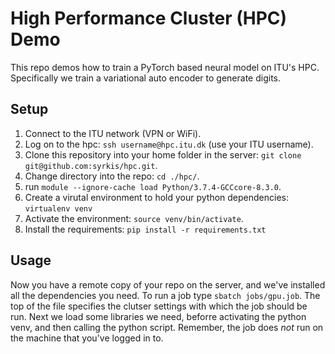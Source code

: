 # High Performance Cluster (HPC) Demo

This repo demos how to train a PyTorch based neural model on ITU's HPC.
Specifically we train a variational auto encoder to generate digits.


## Setup
1. Connect to the ITU network (VPN or WiFi).
2. Log on to the hpc: `ssh username@hpc.itu.dk` (use your ITU username).
3. Clone this repository into your home folder in the server: `git clone git@github.com:syrkis/hpc.git`.
4. Change directory into the repo: `cd ./hpc/`.
5. run `module --ignore-cache load Python/3.7.4-GCCcore-8.3.0`.
5. Create a virutal environment to hold your python dependencies: `virtualenv venv`
6. Activate the environment: `source venv/bin/activate`.
7. Install the requirements: `pip install -r requirements.txt`

## Usage
Now you have a remote copy of your repo on the server, and we've installed all the dependencies you need.
To run a job type `sbatch jobs/gpu.job`.
The top of the file specifies the clutser settings with which the job should be run.
Next we load some libraries we need, beforre activating the python venv, and then calling the python script.
Remember, the job does *not* run on the machine that you've logged in to.
